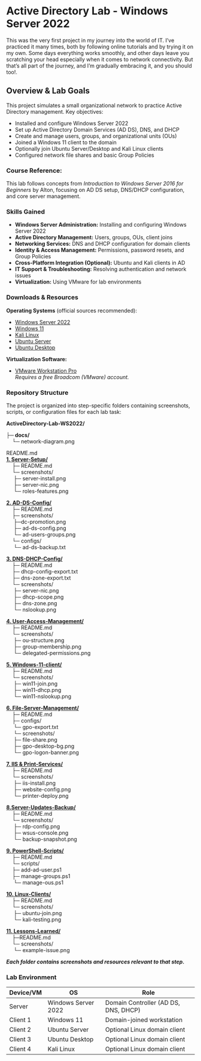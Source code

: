 # Active Directory Lab - Windows Server 2022

This was the very first project in my journey into the world of IT. I’ve practiced it many times, both by following online tutorials and by trying it on my own. Some days everything works smoothly, and other days leave you scratching your head especially when it comes to network connectivity. But that’s all part of the journey, and I’m gradually embracing it, and you should too!. <br />

## Overview & Lab Goals

This project simulates a small organizational network to practice Active Directory management. Key objectives:

- Installed and configure Windows Server 2022
- Set up Active Directory Domain Services (AD DS), DNS, and DHCP
- Create and manage users, groups, and organizational units (OUs)
- Joined a Windows 11 client to the domain
- Optionally join Ubuntu Server/Desktop and Kali Linux clients
- Configured network file shares and basic Group Policies


### Course Reference:
This lab follows concepts from *Introduction to Windows Server 2016 for Beginners* by Alton, focusing on AD DS setup, DNS/DHCP configuration, and core server management.


### Skills Gained

- **Windows Server Administration:** Installing and configuring Windows Server 2022  
- **Active Directory Management:** Users, groups, OUs, client joins  
- **Networking Services:** DNS and DHCP configuration for domain clients  
- **Identity & Access Management:** Permissions, password resets, and Group Policies  
- **Cross-Platform Integration (Optional):** Ubuntu and Kali clients in AD  
- **IT Support & Troubleshooting:** Resolving authentication and network issues  
- **Virtualization:** Using VMware for lab environments

### Downloads & Resources

**Operating Systems** (official sources recommended):

- [Windows Server 2022](https://go.microsoft.com/fwlink/p/?linkid=2195333)  
- [Windows 11](https://www.microsoft.com/en-us/software-download/windows11)  
- [Kali Linux](https://www.kali.org/get-kali/#kali-installer-images)  
- [Ubuntu Server](https://ubuntu.com/download/server)  
- [Ubuntu Desktop](https://ubuntu.com/download/desktop/thank-you?version=24.04.3&architecture=amd64&lts=true)

**Virtualization Software:**  
- [VMware Workstation Pro](https://support.broadcom.com/group/ecx/productdownloads?subfamily=VMware%20Workstation%20Pro&freeDownloads=true)  
  *Requires a free Broadcom (VMware) account.*


### Repository Structure

The project is organized into step-specific folders containing screenshots, scripts, or configuration files for each lab task:<br />

**ActiveDirectory-Lab-WS2022/**

**├─ docs/<br />**
&nbsp;&nbsp;&nbsp;&nbsp;└─ network-diagram.png

README.md      
**[1. Server-Setup/](./1.Server-Setup/README.md) <br />**
&nbsp;&nbsp;&nbsp;&nbsp;├─ README.md                
&nbsp;&nbsp;&nbsp;&nbsp;└─ screenshots/          
&nbsp;&nbsp;&nbsp;&nbsp; ├─ server-install.png<br />
&nbsp;&nbsp;&nbsp;&nbsp; ├─ server-nic.png<br />
&nbsp;&nbsp;&nbsp;&nbsp; └─ roles-features.png<br />

**[2. AD-DS-Config/](./2.AD-DS-Config/README.md) <br />**
&nbsp;&nbsp;&nbsp;&nbsp;├─ README.md                 
&nbsp;&nbsp;&nbsp;&nbsp;├─ screenshots/<br />
&nbsp;&nbsp;&nbsp;&nbsp; ├─dc-promotion.png<br />
&nbsp;&nbsp;&nbsp;&nbsp; ├─ ad-ds-config.png<br />
&nbsp;&nbsp;&nbsp;&nbsp; └─ ad-users-groups.png<br />
&nbsp;&nbsp;&nbsp;&nbsp;└─ configs/<br />
&nbsp;&nbsp;&nbsp;&nbsp; └─ ad-ds-backup.txt<br />

**[3. DNS-DHCP-Config/](./3.DNS-DHCP/README.md)<br />**
&nbsp;&nbsp;&nbsp;&nbsp;├─ README.md                
&nbsp;&nbsp;&nbsp;&nbsp;├─ dhcp-config-export.txt<br />
&nbsp;&nbsp;&nbsp;&nbsp;├─ dns-zone-export.txt<br />
&nbsp;&nbsp;&nbsp;&nbsp;└─ screenshots/<br />
&nbsp;&nbsp;&nbsp;&nbsp;  ├─ server-nic.png<br />
&nbsp;&nbsp;&nbsp;&nbsp;  ├─ dhcp-scope.png<br />
&nbsp;&nbsp;&nbsp;&nbsp;  ├─ dns-zone.png<br />
&nbsp;&nbsp;&nbsp;&nbsp;  └─ nslookup.png<br />

**[4. User-Access-Management/](./4.Users-Groups-OUs/README.md)<br />**
&nbsp;&nbsp;&nbsp;&nbsp;├─ README.md           
&nbsp;&nbsp;&nbsp;&nbsp;└─ screenshots/<br />
&nbsp;&nbsp;&nbsp;&nbsp;  ├─ ou-structure.png<br />
&nbsp;&nbsp;&nbsp;&nbsp;  ├─ group-membership.png<br />
&nbsp;&nbsp;&nbsp;&nbsp;  └─ delegated-permissions.png<br />

**[5. Windows-11-client/](./5.Windows-11-client/README.md)<br />**
&nbsp;&nbsp;&nbsp;&nbsp;├─ README.md           
&nbsp;&nbsp;&nbsp;&nbsp;└─ screenshots/<br />
&nbsp;&nbsp;&nbsp;&nbsp; ├─ win11-join.png<br />
&nbsp;&nbsp;&nbsp;&nbsp; ├─ win11-dhcp.png<br />
&nbsp;&nbsp;&nbsp;&nbsp; └─ win11-nslookup.png<br />

**[6. File-Server-Management/](./6.File-Share-GPO/README.md)<br />**
&nbsp;&nbsp;&nbsp;&nbsp;├─ README.md             
&nbsp;&nbsp;&nbsp;&nbsp;├─ configs/<br />
&nbsp;&nbsp;&nbsp;&nbsp; └─ gpo-export.txt<br />
&nbsp;&nbsp;&nbsp;&nbsp; └─ screenshots/<br />
&nbsp;&nbsp;&nbsp;&nbsp; ├─ file-share.png<br />
&nbsp;&nbsp;&nbsp;&nbsp; ├─ gpo-desktop-bg.png<br />
&nbsp;&nbsp;&nbsp;&nbsp; └─ gpo-logon-banner.png<br />

**[7. IIS & Print-Services/<br />](./7.IIS-Print-Services/README.md)**
&nbsp;&nbsp;&nbsp;&nbsp;├─ README.md              
&nbsp;&nbsp;&nbsp;&nbsp;└─ screenshots/<br />
&nbsp;&nbsp;&nbsp;&nbsp; ├─ iis-install.png<br />
&nbsp;&nbsp;&nbsp;&nbsp; ├─ website-config.png<br />
&nbsp;&nbsp;&nbsp;&nbsp; └─ printer-deploy.png<br />

**[8.Server-Updates-Backup/<br />](./9.RDP,WSUS,Backup/README.md)**
&nbsp;&nbsp;&nbsp;&nbsp;├─ README.md     
&nbsp;&nbsp;&nbsp;&nbsp;└─ screenshots/<br />
&nbsp;&nbsp;&nbsp;&nbsp; ├─ rdp-config.png<br />
&nbsp;&nbsp;&nbsp;&nbsp; ├─ wsus-console.png<br />
&nbsp;&nbsp;&nbsp;&nbsp; └─ backup-snapshot.png<br />

**[9. PowerShell-Scripts/<br />](./10.PowerShell-Scripts/README.md)**
&nbsp;&nbsp;&nbsp;&nbsp;├─ README.md            
&nbsp;&nbsp;&nbsp;&nbsp;└─ scripts/<br />
&nbsp;&nbsp;&nbsp;&nbsp;├─ add-ad-user.ps1<br />
&nbsp;&nbsp;&nbsp;&nbsp;├─ manage-groups.ps1<br />
&nbsp;&nbsp;&nbsp;&nbsp;  └─ manage-ous.ps1<br />

**[10. Linux-Clients/<br />](./11.linux-Clients/README.md)**
&nbsp;&nbsp;&nbsp;&nbsp;├─ README.md             
&nbsp;&nbsp;&nbsp;&nbsp;└─ screenshots/<br />
&nbsp;&nbsp;&nbsp;&nbsp;  ├─ ubuntu-join.png<br />
&nbsp;&nbsp;&nbsp;&nbsp;  └─ kali-testing.png<br />

**[11. Lessons-Learned/<br />](./12.Lessons-Learned/README.md)**
&nbsp;&nbsp;&nbsp;&nbsp;├─README.md                 
&nbsp;&nbsp;&nbsp;&nbsp;└─ screenshots/            
&nbsp;&nbsp;&nbsp;&nbsp; └─ example-issue.png


***Each folder contains screenshots and resources relevant to that step.***


### Lab Environment
| Device/VM | OS                  | Role                                 |
|-----------|-------------------|-------------------------------------|
| Server    | Windows Server 2022 | Domain Controller (AD DS, DNS, DHCP) |
| Client 1  | Windows 11          | Domain-joined workstation            |
| Client 2  | Ubuntu Server       | Optional Linux domain client         |
| Client 3  | Ubuntu Desktop      | Optional Linux domain client         |
| Client 4  | Kali Linux          | Optional Linux domain client         |
